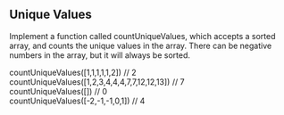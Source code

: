 ## Unique Values

Implement a function called countUniqueValues, which accepts a sorted array, and counts the unique values in the array. There can be negative numbers in the array, but it will always be sorted.</br>

countUniqueValues([1,1,1,1,1,2]) // 2</br>
countUniqueValues([1,2,3,4,4,4,7,7,12,12,13]) // 7</br>
countUniqueValues([]) // 0</br>
countUniqueValues([-2,-1,-1,0,1]) // 4</br>